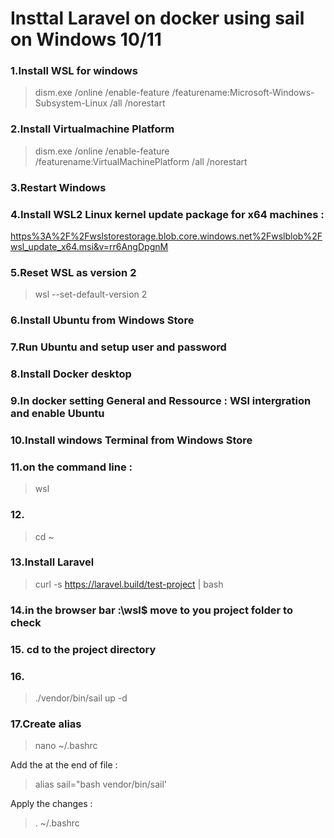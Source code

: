 # Insttal Laravel on docker using sail on Windows 10/11

### 1.Install WSL for windows

> dism.exe /online /enable-feature /featurename:Microsoft-Windows-Subsystem-Linux /all /norestart

### 2.Install Virtualmachine Platform

> dism.exe /online /enable-feature /featurename:VirtualMachinePlatform /all /norestart

### 3.Restart Windows

### 4.Install WSL2 Linux kernel update package for x64 machines :

[https%3A%2F%2Fwslstorestorage.blob.core.windows.net%2Fwslblob%2Fwsl_update_x64.msi&v=rr6AngDpgnM](https://www.youtube.com/redirect?event=video_description&redir_token=QUFFLUhqbGV6ZnI2QVFJemQzYWhOWnBUanpuQ0tDeEd2UXxBQ3Jtc0ttTXlnZmE1Nkt5bEdRcl9zR0JMTmRfczJ0a3FRYW5kX0h2NV9DeGZFSDFNa05hek0yRHY4eFpZZl9sUWJ4cUtaSWIwU0VuQ3FoUk5xVVpKYUxzNFN1MEkxUXg5clpUVTJjczN0RzhRenA5OW12TG9PMA&q=https%3A%2F%2Fwslstorestorage.blob.core.windows.net%2Fwslblob%2Fwsl_update_x64.msi&v=rr6AngDpgnM)

### 5.Reset WSL as version 2

>wsl --set-default-version 2

### 6.Install Ubuntu from Windows Store

### 7.Run Ubuntu and setup user and password 
### 8.Install Docker desktop 
### 9.In docker setting General and Ressource : WSl intergration and enable Ubuntu

### 10.Install windows Terminal from Windows Store

### 11.on the command line :
> wsl 
### 12.
>cd ~ 
### 13.Install Laravel 
>curl -s  https://laravel.build/test-project  | bash 
### 14.in the browser bar :\wsl$ move to you project folder to check 
### 15. cd to the project directory 
### 16. 
>./vendor/bin/sail up -d 
### 17.Create alias 
>nano ~/.bashrc

Add the at the end of file :
> alias sail="bash vendor/bin/sail' 
> 
Apply the changes : 
>. ~/.bashrc
